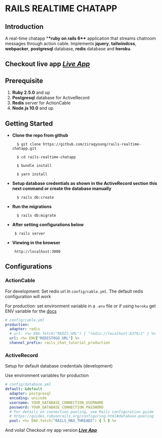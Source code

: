 # RAILS REALTIME CHATAPP

## Introduction

A real-time chatapp \***\*ruby on rails 6\*\*** application that streams chatroom messages through action cable.
Implements **jquery**, **tailwindcss**, **webpacker**, **postgresql** database, **redis** database and **heroku**.

## Checkout live app **_[Live App](https://rails-realtime-chatapp.herokuapp.com/)_**

## Prerequisite

1. **Ruby 2.5.0** and up
2. **Postgresql** database for ActiveRecord
3. **Redis** server for ActionCable
4. **Node.js 10.0** and up

## Getting Started

- **Clone the repo from github**

        $ git clone https://github.com/ziraqyoung/rails-realtime-chatapp.git

        $ cd rails-realtime-chatapp

        $ bundle install

        $ yarn install

- **Setup database credentials as shown in the ActiveRecord section this next command or create the database manually**


        $ rails db:create

- **Run the migrations**

        $ rails db:migrate

- **After setting configurations below**

       $ rails server

- **Viewing in the browser**

       http://localhost:3000

## Configurations

### ActionCable

For development: Set redis url in `config/cable.yml`. The default redis configuration will work

For production: set environment variable in a `.env` file or if using `heroku` get ENV variable for the [docs](https://devcenter.heroku.com/articles/config-vars)

```yml
# config/cable.yml
production:
  adapter: redis
  # url: <%= ENV.fetch("REDIS_URL") { "redis://localhost:6379/1" } %>
  url: <%= ENV["REDISTOGO_URL"] %>
  channel_prefix: rails_chat_tutorial_production
```

### ActiveRecord

Setup for default database credentials (development)

Use environment variables for production

```yml
# config/database.yml
default: &default
  adapter: postgresql
  encoding: unicode
  username: YOUR_DATABASE_CONNECTION_USERNAME
  password: YOUR_DATABASE_CONNECTION_PASSWORD
  # For details on connection pooling, see Rails configuration guide
  # https://guides.rubyonrails.org/configuring.html#database-pooling
  pool: <%= ENV.fetch("RAILS_MAX_THREADS") { 5 } %>
```

And voila! Checkout my app version **_[Live App](https://rails-realtime-chatapp.herokuapp.com/)_**
